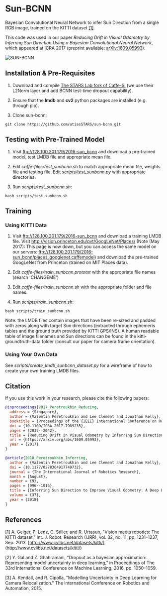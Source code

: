 # Sun-BCNN
Bayesian Convolutional Neural Network to infer Sun Direction from a single RGB image, trained on the KITTI dataset [[1]](#references). 

This code was used in our paper *Reducing Drift in Visual Odometry by Inferring Sun Direction Using a Bayesian Convolutional Neural Network*, which appeared at ICRA 2017 (preprint available: [arXiv:1609.05993](http://arxiv.org/abs/1609.05993)).

![SUN-BCNN](sun-bcnn.png)

## Installation & Pre-Requisites

1. Download and compile [The STARS Lab fork of Caffe-Sl](https://github.com/utiasSTARS/caffe-sl) (we use their L2Norm layer and add BCNN test-time dropout capability).

2. Ensure that the **lmdb** and **cv2** python packages are installed (e.g. through pip).

3. Clone sun-bcnn:
```
git clone https://github.com/utiasSTARS/sun-bcnn.git
```

## Testing with Pre-Trained Model
1. Visit ftp://128.100.201.179/2016-sun_bcnn and download a pre-trained model, test LMDB file and appropriate mean file.

2. Edit *caffe-files/test_sunbcnn.sh* to match appropriate mean file, weights file and testing file.  Edit *scripts/test_sunbcnn.py* with appropriate directories.

3. Run *scripts/test_sunbcnn.sh*:
```
bash scripts/test_sunbcnn.sh
```

## Training
### Using KITTI Data
1. Visit ftp://128.100.201.179/2016-sun_bcnn and download a training LMDB file. Visit http://vision.princeton.edu/pvt/GoogLeNet/Places/ (Note (May 2017): This page is now down, but you can access the same model on our servers: ftp://128.100.201.179/2016-sun_bcnn/places_googlenet.caffemodel) and download the pre-trained GoogLeNet from Princeton (trained on MIT Places data).

2. Edit *caffe-files/train_sunbcnn.prototxt* with the appropriate file names (search 'CHANGEME')

3. Edit *caffe-files/train_sunbcnn.sh* with the appropriate folder and file names.

4. Run *scripts/train_sunbcnn.sh*:
```
bash scripts/train_sunbcnn.sh
```

Note: the LMDB files contain images that have been re-sized and padded with zeros along with target Sun directions (extracted through ephemeris tables and the ground truth provided by KITTI GPS/INS). A human readable table of image filenames and Sun directions can be found in the kitti-groundtruth-data folder (consult our paper for camera frame orientation).

### Using Your Own Data
See *scripts/create_lmdb_sunbcnn_dataset.py* for a wireframe of how to create your own training LMDB files.

##  Citation
If you use this work in your research, please cite the following papers:

```bibtex
@inproceedings{2017_Peretroukhin_Reducing,
  address = {Singapore},
  author = {Valentin Peretroukhin and Lee Clement and Jonathan Kelly},
  booktitle = {Proceedings of the {IEEE} International Conference on Robotics and Automation {(ICRA})},
  doi = {10.1109/ICRA.2017.7989235},
  pages = {2035--2042},
  title = {Reducing Drift in Visual Odometry by Inferring Sun Direction Using a Bayesian Convolutional Neural Network},
  url = {https://arxiv.org/abs/1609.05993},
  year = {2017}
}

@article{2018_Peretroukhin_Inferring,
  author = {Valentin Peretroukhin and Lee Clement and Jonathan Kelly},
  doi = {10.1177/0278364917749732},
  journal = {The International Journal of Robotics Research},
  month = {August},
  number = {9},
  pages = {996--1016},
  title = {Inferring Sun Direction to Improve Visual Odometry: A Deep Learning Approach},
  volume = {37},
  year = {2018}
}
```

##  References
[1] A. Geiger, P. Lenz, C. Stiller, and R. Urtasun, "Vision meets robotics: The KITTI dataset," Int. J. Robot. Research (IJRR), vol. 32, no. 11, pp. 1231–1237, Sep. 2013. [http://www.cvlibs.net/datasets/kitti/](http://www.cvlibs.net/datasets/kitti/)

[2] Y. Gal and Z. Ghahramani, “Dropout as a bayesian approximation: Representing model uncertainty in deep learning,” in Proceedings of The 33rd International Conference on Machine Learning, 2016, pp. 1050–1059.

[3] A. Kendall, and R. Cipolla, "Modelling Uncertainty in Deep Learning for Camera Relocalization." The International Conference on Robotics and Automation, 2015.
